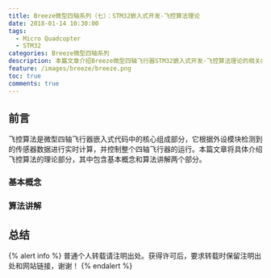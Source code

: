 ```yaml
---
title: Breeze微型四轴系列（七）：STM32嵌入式开发-飞控算法理论
date: 2018-01-14 10:30:00
tags:
  - Micro Quadcopter
  - STM32
categories: Breeze微型四轴系列
description: 本篇文章介绍Breeze微型四轴飞行器STM32嵌入式开发-飞控算法理论的相关内容。
feature: /images/breeze/breeze.png
toc: true
comments: true
---
```


## 前言

飞控算法是微型四轴飞行器嵌入式代码中的核心组成部分，它根据外设模块检测到的传感器数据进行实时计算，并控制整个四轴飞行器的运行。本篇文章将具体介绍飞控算法的理论部分，其中包含基本概念和算法讲解两个部分。

<!--more-->

### 基本概念

### 算法讲解

## 总结

{% alert info %}
普通个人转载请注明出处。获得许可后，要求转载时保留注明出处和网站链接，谢谢！
{% endalert %}
